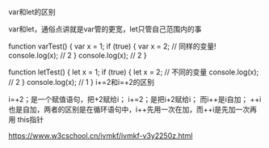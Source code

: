 var和let的区别

var和let，通俗点讲就是var管的更宽，let只管自己范围内的事

function varTest() {
  var x = 1;
  if (true) {
    var x = 2;  // 同样的变量!
    console.log(x);  // 2
  }
  console.log(x);  // 2
}

function letTest() {
  let x = 1;
  if (true) {
    let x = 2;  // 不同的变量
    console.log(x);  // 2
  }
  console.log(x);  // 1
} 
i+=2和i=+2的区别

i=+2；是一个赋值语句，把+2赋给i；
i+=2；是把i+2赋给i；
而i++是i自加；
++i也是自加，两者的区别是在循环语句中，i++先用一次在加，而++i是先加一次再用
this指针

https://www.w3cschool.cn/ivmkf/ivmkf-v3y2250z.html
